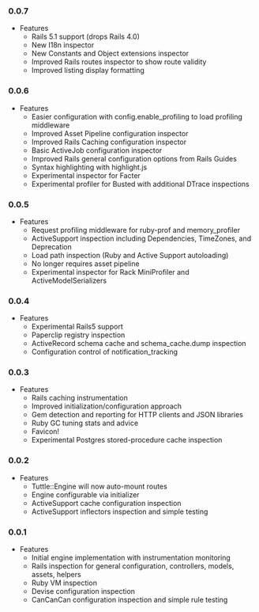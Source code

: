 ### 0.0.7

* Features
  * Rails 5.1 support (drops Rails 4.0)
  * New I18n inspector
  * New Constants and Object extensions inspector
  * Improved Rails routes inspector to show route validity
  * Improved listing display formatting

### 0.0.6

* Features
  * Easier configuration with config.enable_profiling to load profiling middleware
  * Improved Asset Pipeline configuration inspector
  * Improved Rails Caching configuration inspector
  * Basic ActiveJob configuration inspector
  * Improved Rails general configuration options from Rails Guides
  * Syntax highlighting with highlight.js
  * Experimental inspector for Facter
  * Experimental profiler for Busted with additional DTrace inspections

### 0.0.5

* Features
  * Request profiling middleware for ruby-prof and memory_profiler
  * ActiveSupport inspection including Dependencies, TimeZones, and Deprecation
  * Load path inspection (Ruby and Active Support autoloading)
  * No longer requires asset pipeline
  * Experimental inspector for Rack MiniProfiler and ActiveModelSerializers

### 0.0.4

* Features
  * Experimental Rails5 support
  * Paperclip registry inspection
  * ActiveRecord schema cache and schema_cache.dump inspection
  * Configuration control of notification_tracking

### 0.0.3

* Features
  * Rails caching instrumentation
  * Improved initialization/configuration approach
  * Gem detection and reporting for HTTP clients and JSON libraries
  * Ruby GC tuning stats and advice
  * Favicon!
  * Experimental Postgres stored-procedure cache inspection

### 0.0.2

* Features
  * Tuttle::Engine will now auto-mount routes
  * Engine configurable via initializer
  * ActiveSupport cache configuration inspection
  * ActiveSupport inflectors inspection and simple testing

### 0.0.1

* Features
  * Initial engine implementation with instrumentation monitoring
  * Rails inspection for general configuration, controllers, models, assets, helpers
  * Ruby VM inspection
  * Devise configuration inspection
  * CanCanCan configuration inspection and simple rule testing

